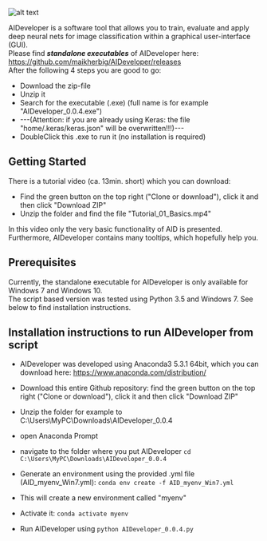 
![alt text](https://github.com/maikherbig/AIDeveloper/blob/master/main_icon_simple_04_text2.png "Logo Title Text 1")  

AIDeveloper is a software tool that allows you to train, evaluate and apply deep neural nets 
for image classification within a graphical user-interface (GUI).  
Please find **_standalone executables_** of AIDeveloper here:  
https://github.com/maikherbig/AIDeveloper/releases  
After the following 4 steps you are good to go:  
* Download the zip-file   
* Unzip it  
* Search for the executable (.exe) (full name is for example "AIDeveloper_0.0.4.exe")  
* ---(Attention: if you are already using Keras: the file "home/.keras/keras.json" will be overwritten!!!)---  
* DoubleClick this .exe to run it (no installation is required)  

## Getting Started

There is a tutorial video (ca. 13min. short) which you can download:  
* Find the green button on the top right ("Clone or download"), click it and then click "Download ZIP"
* Unzip the folder and find the file "Tutorial_01_Basics.mp4"  

In this video only the very basic functionality of AID is presented. Furthermore, AIDeveloper contains many tooltips, which hopefully help you. 

## Prerequisites

Currently, the standalone executable for AIDeveloper is only available for Windows 7 and Windows 10.  
The script based version was tested using Python 3.5 and Windows 7. See below to find installation instructions.

## Installation instructions to run AIDeveloper from script

* AIDeveloper was developed using Anaconda3 5.3.1 64bit, which you can download here:
https://www.anaconda.com/distribution/
* Download this entire Github repository: find the green button on the top right ("Clone or download"), click it and then click "Download ZIP"
* Unzip the folder for example to C:\Users\MyPC\Downloads\AIDeveloper_0.0.4
* open Anaconda Prompt
* navigate to the folder where you put AIDeveloper `cd C:\Users\MyPC\Downloads\AIDeveloper_0.0.4`

* Generate an environment using the provided .yml file (AID_myenv_Win7.yml): `conda env create -f AID_myenv_Win7.yml`
* This will create a new environment called "myenv"
* Activate it: `conda activate myenv`
* Run AIDeveloper using `python AIDeveloper_0.0.4.py`



